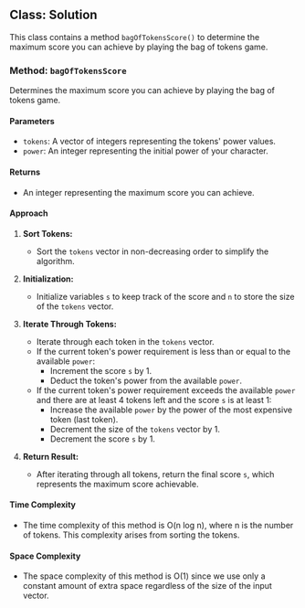 ## Class: Solution

This class contains a method `bagOfTokensScore()` to determine the maximum score you can achieve by playing the bag of tokens game.

### Method: `bagOfTokensScore`

Determines the maximum score you can achieve by playing the bag of tokens game.

#### Parameters

- `tokens`: A vector of integers representing the tokens' power values.
- `power`: An integer representing the initial power of your character.

#### Returns

- An integer representing the maximum score you can achieve.

#### Approach

1. **Sort Tokens:**
   - Sort the `tokens` vector in non-decreasing order to simplify the algorithm.

2. **Initialization:**
   - Initialize variables `s` to keep track of the score and `n` to store the size of the `tokens` vector.

3. **Iterate Through Tokens:**
   - Iterate through each token in the `tokens` vector.
   - If the current token's power requirement is less than or equal to the available `power`:
     - Increment the score `s` by 1.
     - Deduct the token's power from the available `power`.
   - If the current token's power requirement exceeds the available `power` and there are at least 4 tokens left and the score `s` is at least 1:
     - Increase the available `power` by the power of the most expensive token (last token).
     - Decrement the size of the `tokens` vector by 1.
     - Decrement the score `s` by 1.

4. **Return Result:**
   - After iterating through all tokens, return the final score `s`, which represents the maximum score achievable.

#### Time Complexity
- The time complexity of this method is O(n log n), where n is the number of tokens. This complexity arises from sorting the tokens.

#### Space Complexity
- The space complexity of this method is O(1) since we use only a constant amount of extra space regardless of the size of the input vector.
